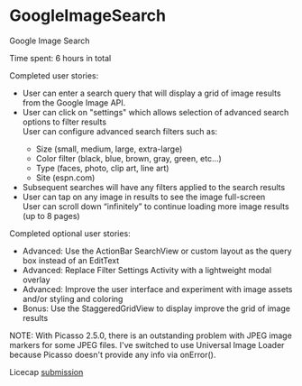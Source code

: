 # GoogleImageSearch
Google Image Search

Time spent: 6 hours in total

Completed user stories:
<ul>
<li>User can enter a search query that will display a grid of image results from the Google Image API.</li>
<li>User can click on "settings" which allows selection of advanced search options to filter results</li
<li>User can configure advanced search filters such as:</li>
<ul>
<li>Size (small, medium, large, extra-large)</li>
<li>Color filter (black, blue, brown, gray, green, etc...)</li>
<li>Type (faces, photo, clip art, line art)</li>
<li>Site (espn.com)</li>
</ul>
<li>Subsequent searches will have any filters applied to the search results</li>
<li>User can tap on any image in results to see the image full-screen</li
<li>User can scroll down “infinitely” to continue loading more image results (up to 8 pages)</li>
</ul>

Completed optional user stories:
<ul>
<li>Advanced: Use the ActionBar SearchView or custom layout as the query box instead of an EditText</li>
<li>Advanced: Replace Filter Settings Activity with a lightweight modal overlay</li>
<li>Advanced: Improve the user interface and experiment with image assets and/or styling and coloring</li>
<li>Bonus: Use the StaggeredGridView to display improve the grid of image results</li>
</ul>

NOTE:  With Picasso 2.5.0, there is an outstanding problem with JPEG image markers for 
some JPEG files.  I've switched to use Universal Image Loader because Picasso doesn't provide any info via onError().

Licecap <a href="https://github.com/rayleeriver/GoogleImageSearch/blob/master/submission_w2.gif">submission</a>